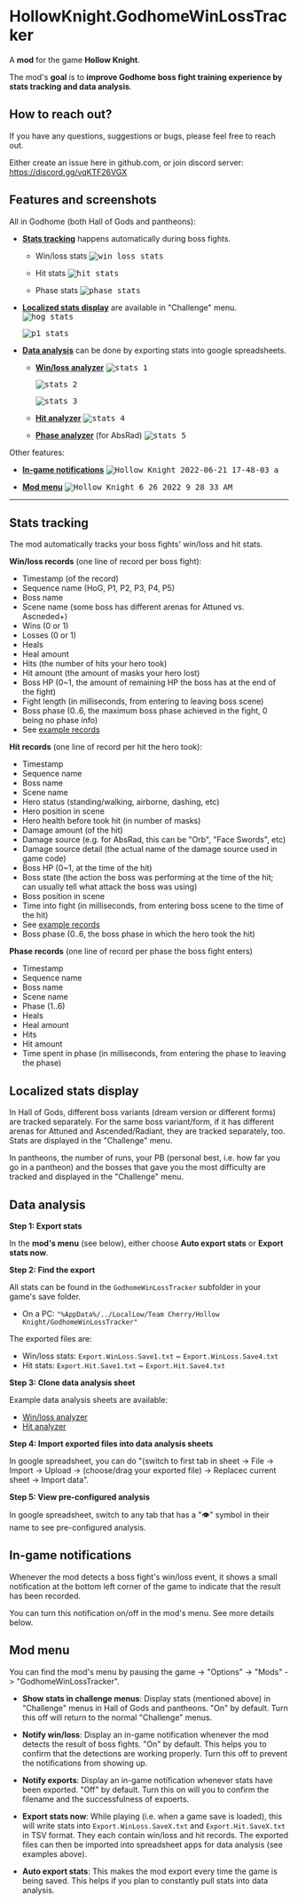 # HollowKnight.GodhomeWinLossTracker

A **mod** for the game **Hollow Knight**.

The mod's **goal** is to **improve Godhome boss fight training experience by stats tracking and data analysis**.

## How to reach out?

If you have any questions, suggestions or bugs, please feel free to reach out.

Either create an issue here in github.com, or join discord server: https://discord.gg/vqKTF26VGX

## Features and screenshots

All in Godhome (both Hall of Gods and pantheons):
* [**Stats tracking**](#stats-tracking) happens automatically during boss fights.
  * Win/loss stats
    <kbd>![win_loss_stats](https://user-images.githubusercontent.com/14790745/209986250-8e553795-defa-41a4-88a2-b9d44bde45fd.png)</kbd>

  * Hit stats
    <kbd>![hit_stats](https://user-images.githubusercontent.com/14790745/209986007-4d9b9896-d87d-405b-9fc7-03d1e7639d7a.png)</kbd>
    
  * Phase stats
    <kbd>![phase_stats](https://user-images.githubusercontent.com/14790745/209984975-20f605e6-1292-4fea-bf02-85ac82696da5.png)</kbd>


* [**Localized stats display**](#localized-stats-display) are available in "Challenge" menu.
  <kbd>![hog_stats](https://user-images.githubusercontent.com/14790745/177464675-5db99441-65d8-4602-b30c-f38993e9f92d.png)</kbd>

  <kbd>![p1_stats](https://user-images.githubusercontent.com/14790745/177464694-32a143dd-b9a7-4421-a2a5-6a932e42d906.png)</kbd>

* [**Data analysis**](#data-analysis) can be done by exporting stats into google spreadsheets.
  * [**Win/loss analyzer**](https://docs.google.com/spreadsheets/d/1_hglw_48YHSVsaKsA3nuqnbMoC0DbbKKl-uB-i44FbM/edit#gid=668467742)
    <kbd>![stats_1](https://user-images.githubusercontent.com/14790745/178206742-7ddff7cc-1ab5-4fbb-8bfb-533627cae93c.png)</kbd>

    <kbd>![stats_2](https://user-images.githubusercontent.com/14790745/178206748-c86a4ce6-734c-4073-a5d6-8aa144b829e9.png)</kbd>

    <kbd>![stats_3](https://user-images.githubusercontent.com/14790745/178206759-2d83ce27-359a-4d2c-b587-c8c7d37a47aa.png)</kbd>

  * [**Hit analyzer**](https://docs.google.com/spreadsheets/d/1xsUuBEHeK0b4EGq_4CI5zIcj9u66XZsUfC3Oq_eTMAw/edit#gid=668467742)
    <kbd>![stats_4](https://user-images.githubusercontent.com/14790745/178206768-b99b3525-9ed5-406a-bbbc-be18495b0a71.png)</kbd>
    
  * [**Phase analyzer**](https://docs.google.com/spreadsheets/d/1nLC3oCugQAmzn215GQGOMpfDGqmzEuUwvAEF6eZFu0I/edit#gid=510744525&range=A69) (for AbsRad)
    <kbd>![stats_5](https://user-images.githubusercontent.com/14790745/209984705-13ed75b7-e2ed-4011-9692-2a5a3cfb4071.png)</kbd>



Other features:
* [**In-game notifications**](#in-game-notifications)
  <kbd>![Hollow Knight 2022-06-21 17-48-03 a](https://user-images.githubusercontent.com/14790745/174921467-d980e3f8-1230-45ba-a8b9-acfed7b93d56.png)</kbd>

* [**Mod menu**](#mod-menu)
  <kbd>![Hollow Knight 6_26_2022 9_28_33 AM](https://user-images.githubusercontent.com/14790745/175827615-de51d8c0-44f0-4b66-83ab-aa3168c466d0.png)</kbd>


---


## Stats tracking

The mod automatically tracks your boss fights' win/loss and hit stats.

**Win/loss records** (one line of record per boss fight):
* Timestamp (of the record)
* Sequence name (HoG, P1, P2, P3, P4, P5)
* Boss name
* Scene name (some boss has different arenas for Attuned vs. Ascneded+)
* Wins (0 or 1)
* Losses (0 or 1)
* Heals
* Heal amount
* Hits (the number of hits your hero took)
* Hit amount (the amount of masks your hero lost)
* Boss HP (0~1, the amount of remaining HP the boss has at the end of the fight)
* Fight length (in milliseconds, from entering to leaving boss scene)
* Boss phase (0..6, the maximum boss phase achieved in the fight, 0 being no phase info)
* See [example records](https://docs.google.com/spreadsheets/d/1_hglw_48YHSVsaKsA3nuqnbMoC0DbbKKl-uB-i44FbM/edit?usp=sharing)

**Hit records** (one line of record per hit the hero took):
* Timestamp
* Sequence name
* Boss name
* Scene name
* Hero status (standing/walking, airborne, dashing, etc)
* Hero position in scene
* Hero health before took hit (in number of masks)
* Damage amount (of the hit)
* Damage source (e.g. for AbsRad, this can be "Orb", "Face Swords", etc)
* Damage source detail (the actual name of the damage source used in game code)
* Boss HP (0~1, at the time of the hit)
* Boss state (the action the boss was performing at the time of the hit; can usually tell what attack the boss was using)
* Boss position in scene
* Time into fight (in milliseconds, from entering boss scene to the time of the hit)
* See [example records](https://docs.google.com/spreadsheets/d/1xsUuBEHeK0b4EGq_4CI5zIcj9u66XZsUfC3Oq_eTMAw/edit?usp=sharing)
* Boss phase (0..6, the boss phase in which the hero took the hit)

**Phase records** (one line of record per phase the boss fight enters)
* Timestamp
* Sequence name
* Boss name
* Scene name
* Phase (1..6)
* Heals
* Heal amount
* Hits
* Hit amount
* Time spent in phase (in milliseconds, from entering the phase to leaving the phase)


## Localized stats display

In Hall of Gods, different boss variants (dream version or different forms) are tracked separately. For the same boss variant/form, if it has different arenas for Attuned and Ascended/Radiant, they are tracked separately, too. Stats are displayed in the "Challenge" menu.

In pantheons, the number of runs, your PB (personal best, i.e. how far you go in a pantheon) and the bosses that gave you the most difficulty are tracked and displayed in the "Challenge" menu.


## Data analysis

**Step 1: Export stats**

In the **mod's menu** (see below), either choose **Auto export stats** or **Export stats now**.

**Step 2: Find the export**

All stats can be found in the `GodhomeWinLossTracker` subfolder in your game's save folder.
* On a PC: `"%AppData%/../LocalLow/Team Cherry/Hollow Knight/GodhomeWinLossTracker"`

The exported files are:
* Win/loss stats: `Export.WinLoss.Save1.txt` ~ `Export.WinLoss.Save4.txt`
* Hit stats: `Export.Hit.Save1.txt` ~ `Export.Hit.Save4.txt`

**Step 3: Clone data analysis sheet**

Example data analysis sheets are available:
* [Win/loss analyzer](https://docs.google.com/spreadsheets/d/1_hglw_48YHSVsaKsA3nuqnbMoC0DbbKKl-uB-i44FbM/edit#gid=668467742)
* [Hit analyzer](https://docs.google.com/spreadsheets/d/1xsUuBEHeK0b4EGq_4CI5zIcj9u66XZsUfC3Oq_eTMAw/edit#gid=668467742)

**Step 4: Import exported files into data analysis sheets**

In google spreadsheet, you can do "(switch to first tab in sheet -> File -> Import -> Upload -> (choose/drag your exported file) -> Replacec current sheet -> Import data".

**Step 5: View pre-configured analysis**

In google spreadsheet, switch to any tab that has a "👁" symbol in their name to see pre-configured analysis.


## In-game notifications

Whenever the mod detects a boss fight's win/loss event, it shows a small notification at the bottom left corner of the game to indicate that the result has been recorded.

You can turn this notification on/off in the mod's menu. See more details below.


## Mod menu

You can find the mod's menu by pausing the game -> "Options" -> "Mods" -> "GodhomeWinLossTracker".

* **Show stats in challenge menus**: Display stats (mentioned above) in "Challenge" menus in Hall of Gods and pantheons. "On" by default. Turn this off will return to the normal "Challenge" menus.

* **Notify win/loss**: Display an in-game notification whenever the mod detects the result of boss fights. "On" by default. This helps you to confirm that the detections are working properly. Turn this off to prevent the notifications from showing up.

* **Notify exports**: Display an in-game notification whenever stats have been exported. "Off" by default. Turn this on will you to confirm the filename and the successfulness of expoerts.

* **Export stats now**: While playing (i.e. when a game save is loaded), this will write stats into `Export.WinLoss.SaveX.txt` and `Export.Hit.SaveX.txt` in TSV format. They each contain win/loss and hit records. The exported files can then be imported into spreadsheet apps for data analysis (see examples above).

* **Auto export stats**: This makes the mod export every time the game is being saved. This helps if you plan to constantly pull stats into data analysis.
